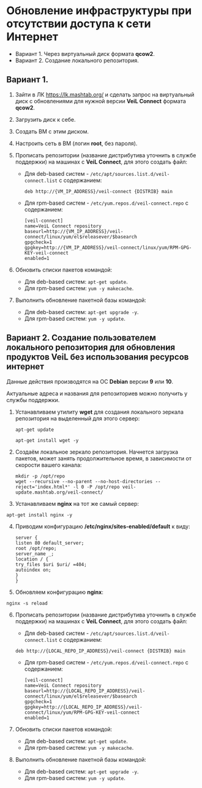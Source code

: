 # Обновление инфраструктуры при отсутствии доступа к сети Интернет

- Вариант 1. Через виртуальный диск формата **qcow2**.
- Вариант 2. Создание локального репозитория.

## Вариант 1. 

1. Зайти в ЛК https://lk.mashtab.org/ и сделать запрос на виртуальный диск с обновлениями для нужной версии **VeiL Connect** формата **qcow2**.
2. Загрузить диск к себе.
3. Создать ВМ с этим диском.
4. Настроить сеть в ВМ (логин **root**, без пароля).
5. Прописать репозитории (название дистрибутива уточнить в службе поддержки) на машинах с  **VeiL Connect**, для этого создать файл:
   
   - Для deb-based систем - `/etc/apt/sources.list.d/veil-connect.list` с содержанием:
     ```
     deb http://{VM_IP_ADDRESS}/veil-connect {DISTRIB} main
     ```
   - Для rpm-based систем - `/etc/yum.repos.d/veil-connect.repo` с содержанием:
  
     `[veil-connect]`  
     `name=VeiL Connect repository`  
     `baseurl=http://{VM_IP_ADDRESS}/veil-connect/linux/yum/el$releasever/$basearch`  
     `gpgcheck=1`  
     `gpgkey=http://{VM_IP_ADDRESS}/veil-connect/linux/yum/RPM-GPG-KEY-veil-connect`  
     `enabled=1`  
     
6. Обновить списки пакетов командой:

    - Для deb-based систем: `apt-get update`.
    - Для rpm-based систем: `yum -y makecache`.
7. Выполнить обновление пакетной базы командой:

    - Для deb-based систем: `apt-get upgrade -y`.
    - Для rpm-based систем: `yum -y update`.

## Вариант 2. Cоздание пользователем локального репозитория для обновления продуктов VeiL без использования ресурсов интернет

Данные действия производятся на ОС **Debian** версии **9** или **10**.

Актуальные адреса и названия для репозиториев можно получить у службы поддержки.

1. Устанавливаем утилиту **wget** для создания локального зеркала репозитория на выделенный для этого сервер:

    `apt-get update`
     
    `apt-get install wget -y`

2. Создаём локальное зеркало репозитория. Начнется загрузка пакетов, может занять продолжительное время, в зависимости от скорости вашего канала:

    `mkdir -p /opt/repo`  
    `wget --recursive --no-parent --no-host-directories --reject='index.html*' -l 0 -P /opt/repo veil-update.mashtab.org/veil-connect/`

3. Устанавливаем **nginx** на тот же самый сервер:
```
apt-get install nginx -y
```
4. Приводим конфигурацию **/etc/nginx/sites-enabled/default** к виду:

    `server {`  
        `listen 80 default_server;`  
        `root /opt/repo;`  
        `server_name _;`  
        `location / {`  
            `try_files $uri $uri/ =404;`  
            `autoindex on;`  
        `}`  
    `}`  

5. Обновляем конфигурацию **nginx**:
```
nginx -s reload
```
6. Прописать репозитории (название дистрибутива уточнить в службе поддержки) на машинах с  **VeiL Connect**, для этого создать файл:
   
    - Для deb-based систем - `/etc/apt/sources.list.d/veil-connect.list` с содержанием:
    ```
    deb http://{LOCAL_REPO_IP_ADDRESS}/veil-connect {DISTRIB} main
    ```
    - Для rpm-based систем - `/etc/yum.repos.d/veil-connect.repo` с содержанием:
    
        `[veil-connect]`  
        `name=VeiL Connect repository`  
        `baseurl=http://{LOCAL_REPO_IP_ADDRESS}/veil-connect/linux/yum/el$releasever/$basearch`  
        `gpgcheck=1`  
        `gpgkey=http://{LOCAL_REPO_IP_ADDRESS}/veil-connect/linux/yum/RPM-GPG-KEY-veil-connect`  
        `enabled=1`  
   
7. Обновить списки пакетов командой:
   
    - Для deb-based систем: `apt-get update`.
    - Для rpm-based систем: `yum -y makecache`.
8. Выполнить обновление пакетной базы командой:
   
    - Для deb-based систем: `apt-get upgrade -y`.
    - Для rpm-based систем: `yum -y update`.